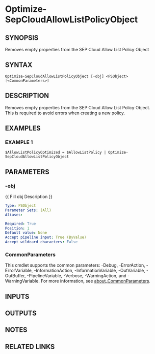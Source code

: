 ﻿---
external help file: PSSymantecCloud-help.xml
Module Name: PSSymantecCloud
online version:
schema: 2.0.0
---

# Optimize-SepCloudAllowListPolicyObject

## SYNOPSIS
Removes empty properties from the SEP Cloud Allow List Policy Object

## SYNTAX

```
Optimize-SepCloudAllowListPolicyObject [-obj] <PSObject> [<CommonParameters>]
```

## DESCRIPTION
Removes empty properties from the SEP Cloud Allow List Policy Object.
This is required to avoid errors when creating a new policy.

## EXAMPLES

### EXAMPLE 1
```
$AllowListPolicyOptimized = $AllowListPolicy | Optimize-SepCloudAllowListPolicyObject
```

## PARAMETERS

### -obj
{{ Fill obj Description }}

```yaml
Type: PSObject
Parameter Sets: (All)
Aliases:

Required: True
Position: 1
Default value: None
Accept pipeline input: True (ByValue)
Accept wildcard characters: False
```

### CommonParameters
This cmdlet supports the common parameters: -Debug, -ErrorAction, -ErrorVariable, -InformationAction, -InformationVariable, -OutVariable, -OutBuffer, -PipelineVariable, -Verbose, -WarningAction, and -WarningVariable. For more information, see [about_CommonParameters](http://go.microsoft.com/fwlink/?LinkID=113216).

## INPUTS

## OUTPUTS

## NOTES

## RELATED LINKS
